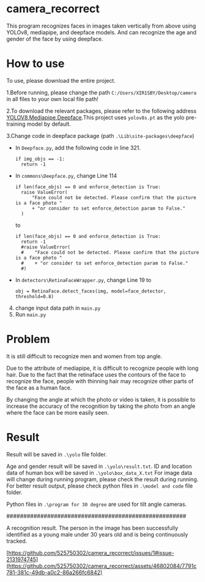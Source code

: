 # camera_recorrect
This program recognizes faces in images taken vertically from above using YOLOv8, mediapipe, and deepface models. And can recognize the age and gender of the face by using deepface.

# How to use
To use, please download the entire project.

1.Before running, please change the path ```C:/Users/XIR1SBY/Desktop/camera``` in all files to your own local file path!

2.To download the relevant packages, please refer to the following address
[YOLOV8](https://github.com/ultralytics/ultralytics),[Mediapipe](https://developers.google.com/mediapipe),[Deepface](https://github.com/serengil/deepface).This project uses ```yolov8s.pt``` as the yolo pre-training model by default.

3.Change code in deepface package (path ```.\Lib\site-packages\deepface```)

  + In ```Deepface.py```, add the following code in line 321.

    ```
    if img_objs == -1:
      return -1
    ```

  + In ```commons\Deepface.py```, change Line 114

    ```
    if len(face_objs) == 0 and enforce_detection is True:
      raise ValueError(
          "Face could not be detected. Please confirm that the picture is a face photo "
          + "or consider to set enforce_detection param to False."
      )
    ```

    to

    ```
    if len(face_objs) == 0 and enforce_detection is True:
      return -1
      #raise ValueError(
      #    "Face could not be detected. Please confirm that the picture is a face photo "
      #    + "or consider to set enforce_detection param to False."
      #)
    ```

  + In ```detectors\RetinaFaceWrapper.py```, change Line 19 to

    ```
    obj = RetinaFace.detect_faces(img, model=face_detector, threshold=0.8)
    ```

4. change input data path in ```main.py```
5. Run ```main.py```

# Problem
It is still difficult to recognize men and women from top angle. 

Due to the attribute of mediapipe, it is difficult to recognize people with long hair. Due to the fact that the retinaface uses the contours of the face to recognize the face, people with thinning hair may recognize other parts of the face as a human face.

By changing the angle at which the photo or video is taken, it is possible to increase the accuracy of the recognition by taking the photo from an angle where the face can be more easily seen.

# Result
Result will be saved in ```.\yolo``` file folder.


Age and gender result will be saved in ```.\yolo\result.txt```.
ID and location data of human box will be saved in ```.\yolo\box_data_X.txt```
For image data will change during running program, please check the result during running.
For better result output, please check python files in ```.\model and code``` file folder.

Python files in ```.\program for 30 degree``` are used for tilt angle cameras.

#####################################################

A recognition result. The person in the image has been successfully identified as a young male under 30 years old and is being continuously tracked.

[https://github.com/525750302/camera_recorrect/issues/1#issue-2131974745](https://github.com/525750302/camera_recorrect/assets/46802084/7791c781-381c-49db-a0c2-86a266fc6842)
